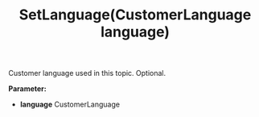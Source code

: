 ﻿---
uid: crmscript_ref_NSChatTopicEntity_SetLanguage
title: SetLanguage(CustomerLanguage language)
intellisense: NSChatTopicEntity.SetLanguage
keywords: NSChatTopicEntity, GetLanguage
so.topic: reference
---

Customer language used in this topic. Optional.

**Parameter:** 
 - **language** CustomerLanguage

